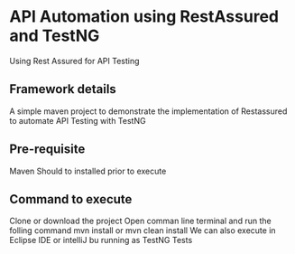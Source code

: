 # API Automation using RestAssured and TestNG
Using Rest Assured for API Testing
## Framework details
A simple maven project to demonstrate the implementation of Restassured to automate API Testing with TestNG
## Pre-requisite
Maven Should to installed prior to execute
## Command to execute
Clone or download the project
Open comman line terminal and run the folling command
mvn install
or mvn clean install
We can also execute in Eclipse IDE or intelliJ bu running as TestNG Tests
